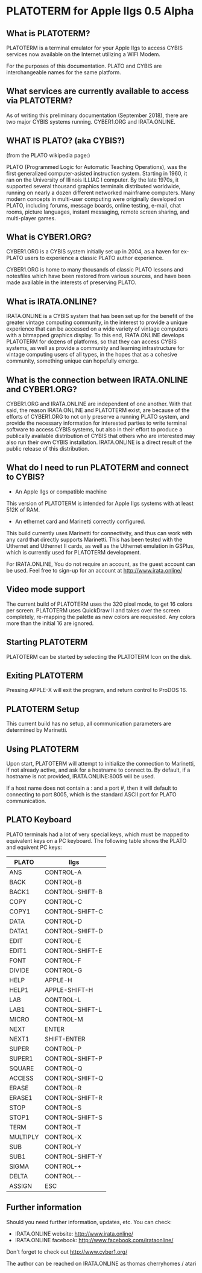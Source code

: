 PLATOTERM for Apple IIgs 0.5 Alpha
===============================

What is PLATOTERM?
-------------------

PLATOTERM is a terminal emulator for your Apple IIgs to access CYBIS services now 
available on the Internet utilizing a WIFI Modem.

For the purposes of this documentation. PLATO and CYBIS are interchangeable
names for the same platform.

What services are currently available to access via PLATOTERM?
-----------------------------------------------------------------
As of writing this preliminary documentation (September 2018), there are
two major CYBIS systems running. CYBER1.ORG and IRATA.ONLINE.

WHAT IS PLATO? (aka CYBIS?)
----------------------------

(from the PLATO wikipedia page:)

PLATO (Programmed Logic for Automatic Teaching Operations), was the first
generalized computer-asisted instruction system. Starting in 1960, it ran
on the University of Illinois ILLIAC I computer. By the late 1970s, it
supported several thousand graphics terminals distributed worldwide, running
on nearly a dozen different networked mainframe computers. Many modern
concepts in multi-user computing were originally developed on PLATO, including
forums, message boards, online testing, e-mail, chat rooms, picture languages,
instant messaging, remote screen sharing, and multi-player games.

What is CYBER1.ORG?
--------------------

CYBER1.ORG is a CYBIS system initially set up in 2004, as a haven for
ex-PLATO users to experience a classic PLATO author experience.

CYBER1.ORG is home to many thousands of classic PLATO lessons and
notesfiles which have been restored from various sources, and have
been made available in the interests of preserving PLATO.

What is IRATA.ONLINE?
----------------------

IRATA.ONLINE is a CYBIS system that has been set up for the benefit of
the greater vintage computing community, in the interest to provide
a unique experience that can be accessed on a wide variety of
vintage computers with a bitmapped graphics display. To this end,
IRATA.ONLINE develops PLATOTERM for dozens of platforms, so that they
can access CYBIS systems, as well as provide a community and learning
infrastructure for vintage computing users of all types, in the hopes
that as a cohesive community, something unique can hopefully
emerge.

What is the connection between IRATA.ONLINE and CYBER1.ORG?
-------------------------------------------------------------

CYBER1.ORG and IRATA.ONLINE are independent of one another. With that said,
the reason IRATA.ONLINE and PLATOTERM exist, are because of the efforts of
CYBER1.ORG to not only preserve a running PLATO system, and provide the
necessary information for interested parties to write terminal software
to access CYBIS systems, but also in their effort to produce a publically
available distribution of CYBIS that others who are interested may also
run their own CYBIS installation. IRATA.ONLINE is a direct result of the
public release of this distribution.

What do I need to run PLATOTERM and connect to CYBIS?
------------------------------------------------------

* An Apple IIgs or compatible machine

This version of PLATOTERM is intended for Apple IIgs systems with at
least 512K of RAM.

* An ethernet card and Marinetti correctly configured.

This build currently uses Marinetti for connectivity, and thus can
work with any card that directly supports Marinetti. This has
been tested with the Uthernet and Uthernet II cards, as well
as the Uthernet emulation in GSPlus, which is currently used for
PLATOTERM development.

For IRATA.ONLINE, You do not require an account, as the guest 
account can be used. Feel free to sign-up for an account at 
http://www.irata.online/

Video mode support
-----------------

The current build of PLATOTERM uses the 320 pixel mode, to get
16 colors per screen. PLATOTERM uses QuickDraw II and takes
over the screen completely, re-mapping the palette as new
colors are requested. Any colors more than the initial 16 are
ignored.

Starting PLATOTERM
-------------------

PLATOTERM can be started by selecting the PLATOTERM Icon on the
disk.

Exiting PLATOTERM
------------------

Pressing APPLE-X will exit the program, and return control to
ProDOS 16.

PLATOTERM Setup
----------------

This current build has no setup, all communication parameters
are determined by Marinetti.

Using PLATOTERM
----------------

Upon start, PLATOTERM will attempt to initialize the connection
to Marinetti, if not already active, and ask for a hostname
to connect to. By default, if a hostname is not provided,
IRATA.ONLINE:8005 will be used.

If a host name does not contain a : and a port #, then it will
default to connecting to port 8005, which is the standard
ASCII port for PLATO communication.

PLATO Keyboard
---------------

PLATO terminals had a lot of very special keys, which must be mapped to
equivalent keys on a PC keyboard. The following table shows the
PLATO and equivent PC keys:

| PLATO	| IIgs
|--            |--                   
|ANS	|CONTROL-A                 
|BACK	|CONTROL-B                 
|BACK1	|CONTROL-SHIFT-B           
|COPY	|CONTROL-C                 
|COPY1	|CONTROL-SHIFT-C           
|DATA	|CONTROL-D                 
|DATA1	|CONTROL-SHIFT-D           
|EDIT	|CONTROL-E                 
|EDIT1	|CONTROL-SHIFT-E           
|FONT	|CONTROL-F                 
|DIVIDE	|CONTROL-G                 
|HELP	|APPLE-H                
|HELP1	|APPLE-SHIFT-H          
|LAB	        |CONTROL-L                 
|LAB1	|CONTROL-SHIFT-L           
|MICRO	|CONTROL-M                 
|NEXT	|ENTER                  
|NEXT1	|SHIFT-ENTER            
|SUPER	|CONTROL-P                 
|SUPER1	|CONTROL-SHIFT-P           
|SQUARE	|CONTROL-Q                 
|ACCESS	|CONTROL-SHIFT-Q           
|ERASE	|CONTROL-R                 
|ERASE1	|CONTROL-SHIFT-R           
|STOP	|CONTROL-S                 
|STOP1	|CONTROL-SHIFT-S           
|TERM	|CONTROL-T                 
|MULTIPLY|CONTROL-X                 
|SUB	        |CONTROL-Y                 
|SUB1	|CONTROL-SHIFT-Y           
|SIGMA	|CONTROL-+                 
|DELTA	|CONTROL--                 
|ASSIGN	|ESC                    

Further information
--------------------

Should you need further information, updates, etc. You can check:

* IRATA.ONLINE website: http://www.irata.online/
* IRATA.ONLINE facebook: http://www.facebook.com/irataonline/

Don't forget to check out http://www.cyber1.org/

The author can be reached on IRATA.ONLINE as thomas cherryhomes / atari
